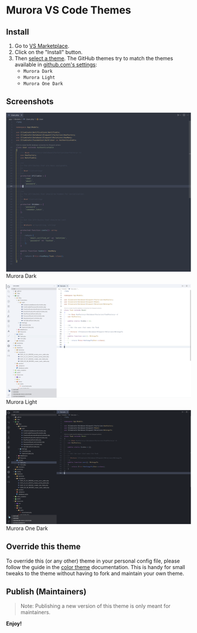 # Murora VS Code Themes

## Install

1. Go to [VS Marketplace](https://marketplace.visualstudio.com/items?itemName=MuhammadMwinchande.murora).
2. Click on the "Install" button.
3. Then [select a theme](https://code.visualstudio.com/docs/getstarted/themes#_selecting-the-color-theme). The GitHub themes try to match the themes available in [github.com's settings](https://github.com/settings/appearance):
    - `Murora Dark`
    - `Murora Light`
    - `Murora One Dark`

## Screenshots

![Murora Dark](./dark-mode.png) Murora Dark

![Murora Light](./light-mode.png) Murora Light

![Murora One Dark](./one-dark-mode.png) Murora One Dark

## Override this theme

To override this (or any other) theme in your personal config file, please follow the guide in the [color theme](https://code.visualstudio.com/api/extension-guides/color-theme) documentation. This is handy for small tweaks to the theme without having to fork and maintain your own theme.

## Publish (Maintainers)

> Note: Publishing a new version of this theme is only meant for maintainers.

**Enjoy!**
